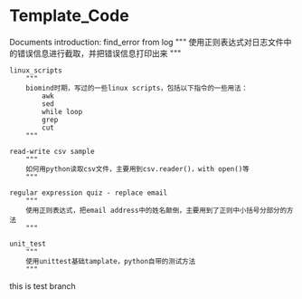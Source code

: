 # Template_Code
Documents introduction:
    find_error from log
        """
        使用正则表达式对日志文件中的错误信息进行截取，并把错误信息打印出来
        """

    linux_scripts
        """
        biomind时期，写过的一些linux scripts，包括以下指令的一些用法：
            awk
            sed
            while loop
            grep
            cut
        """

    read-write csv sample
        """
        如何用python读取csv文件，主要用到csv.reader()，with open()等
        """

    regular expression quiz - replace email
        """
        使用正则表达式，把email address中的姓名颠倒，主要用到了正则中小括号分部分的方法
        """

    unit_test
        """
        使用unittest基础tamplate，python自带的测试方法
        """
        
   this is test branch
